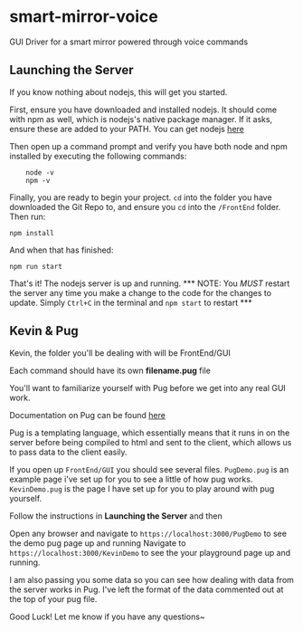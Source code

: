 # smart-mirror-voice
GUI Driver for a smart mirror powered through voice commands

## Launching the Server

If you know nothing about nodejs, this will get you started.

First, ensure you have downloaded and installed nodejs. It should come with npm as well, which is nodejs's native package manager. If it asks, ensure these are added to your PATH.
You can get nodejs [here](https://nodejs.org/en/)

Then open up a command prompt and verify you have both node and npm installed by executing the following commands:
```
    node -v
    npm -v
```

Finally, you are ready to begin your project. `cd` into the folder you have downloaded the Git Repo to, and ensure you `cd` into the `/FrontEnd` folder.
Then run:
```
npm install
```
And when that has finished:
```
npm run start
```

That's it! The nodejs server is up and running.
*** NOTE: You *MUST* restart the server any time you make a change to the code for the changes to update. Simply `Ctrl+C` in the terminal and `npm start` to restart ***

## Kevin & Pug
Kevin, the folder you'll be dealing with will be FrontEnd/GUI

Each command should have its own **filename.pug** file

You'll want to familiarize yourself with Pug before we get into any real GUI work.

Documentation on Pug can be found [here](https://pugjs.org/api/getting-started.html)

Pug is a templating language, which essentially means that it runs in on the server before being compiled to html and sent to the client, which allows us to pass data to the client easily.

If you open up `FrontEnd/GUI` you should see several files. `PugDemo.pug` is an example page i've set up for you to see a little of how pug works. `KevinDemo.pug` is the page I have set up for you to play around with pug yourself.

Follow the instructions in **Launching the Server** and then

Open any browser and navigate to `https://localhost:3000/PugDemo` to see the demo pug page up and running
Navigate to `https://localhost:3000/KevinDemo` to see the your playground page up and running.

I am also passing you some data so you can see how dealing with data from the server works in Pug. I've left the format of the data commented out at the top of your pug file.

Good Luck! Let me know if you have any questions~